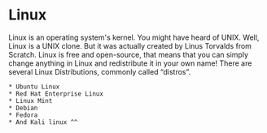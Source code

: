 # Linux
Linux is an operating system's kernel. You might have heard of UNIX. Well, Linux is a UNIX clone. But it was actually created by Linus Torvalds from Scratch. Linux is free and open-source, that means that you can simply change anything in Linux and redistribute it in your own name! There are several Linux Distributions, commonly called “distros”.

    * Ubuntu Linux
    * Red Hat Enterprise Linux
    * Linux Mint
    * Debian
    * Fedora
    * And Kali linux ^^
